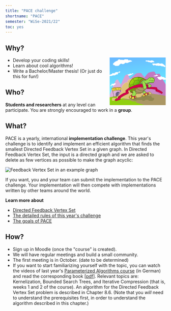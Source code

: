 ```yaml
---
title: "PACE challenge"
shortname: "PACE"
semester: "WiSe-2021/22"
toc: yes
---
```



## Why?

<img src="turtle.svg" alt="graph" width="176" height="150" style="float: right;">

- Develop your coding skills!
- Learn about cool algorithms!
- Write a Bachelor/Master thesis! (Or just do this for fun!)

## Who?

**Students and researchers** at any level can participate.
You are strongly encouraged to work in a **group**.

## What?

PACE is a yearly, international **implementation challenge**. This year's challenge is to identify and implement an efficient algorithm that finds the smallest Directed Feedback Vertex Set in a given graph. In Directed Feedback Vertex Set, the input is a directed graph and we are asked to delete as few vertices as possible to make the graph acyclic:

![Feedback Vertex Set in an example graph](examplemergedscaled.png)

If you want, you and your team can submit the implementation to the PACE challenge. Your implementation will then compete with implementations written by other teams around the world.

**Learn more about**

- [Directed Feedback Vertex Set](https://pacechallenge.org/2022/directed-fvs/)
- [The detailed rules of this year's challenge](https://pacechallenge.org/2022/)
- [The goals of PACE](https://pacechallenge.org/about/)

## How?

- Sign up in Moodle (once the "course" is created).
- We will have regular meetings and build a small community.
- The first meeting is in October. (date to be determined)
- If you want to start familiarizing yourself with the topic, you can watch the videos of last year's [Parameterized Algorithms course](https://tcs.uni-frankfurt.de/teaching/winter20/ati/) (in German) and read the corresponding book [[pdf](https://www.mimuw.edu.pl/~malcin/book/parameterized-algorithms.pdf)]. Relevant topics are: Kernelization, Bounded Search Trees, and Iterative Compression (that is, weeks 1 and 2 of the course). An algorithm for the Directed Feedback Vertex Set problem is described in Chapter 8.6. (Note that you *will* need to understand the prerequisites first, in order to understand the algorithm described in this chapter.)
